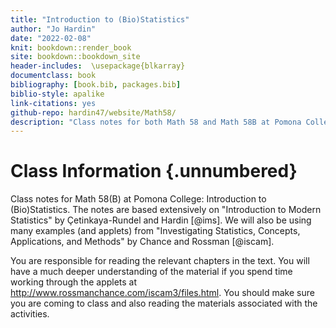 ```yaml
---
title: "Introduction to (Bio)Statistics"
author: "Jo Hardin"
date: "2022-02-08"
knit: bookdown::render_book
site: bookdown::bookdown_site
header-includes:  \usepackage{blkarray}
documentclass: book
bibliography: [book.bib, packages.bib]
biblio-style: apalike
link-citations: yes
github-repo: hardin47/website/Math58/
description: "Class notes for both Math 58 and Math 58B at Pomona College: Introduction to Statistics and Introduction to Biostatistics.  The notes are based extensively on Introduction to Modern Statistics by Çetinkaya-Rundel and Hardin Investigating Statistical Concepts, Applications, and Methods by Chance and Rossman."
---
```


# Class Information {.unnumbered}

Class notes for Math 58(B) at Pomona College: Introduction to (Bio)Statistics. The notes are based extensively on "Introduction to Modern Statistics" by Çetinkaya-Rundel and Hardin [@ims]. We will also be using many examples (and applets) from "Investigating Statistics, Concepts, Applications, and Methods" by Chance and Rossman [@iscam].

You are responsible for reading the relevant chapters in the text.  You will have a much deeper understanding of the material if you spend time working through the applets at <http://www.rossmanchance.com/iscam3/files.html>. You should make sure you are coming to class and also reading the materials associated with the activities.
















